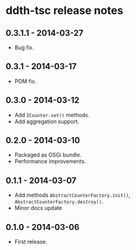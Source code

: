 ddth-tsc release notes
======================

0.3.1.1 - 2014-03-27
--------------------
- Bug fix.


0.3.1 - 2014-03-17
------------------
- POM fix.


0.3.0 - 2014-03-12
------------------
- Add `ICounter.set()` methods.
- Add aggregation support.


0.2.0 - 2014-03-10
------------------
- Packaged as OSGi bundle.
- Performance improvements.


0.1.1 - 2014-03-07
------------------
- Add methods `AbstractCounterFactory.init()`, `AbstractCounterFactory.destroy()`.
- Minor docs update


0.1.0 - 2014-03-06
------------------
- First release.
